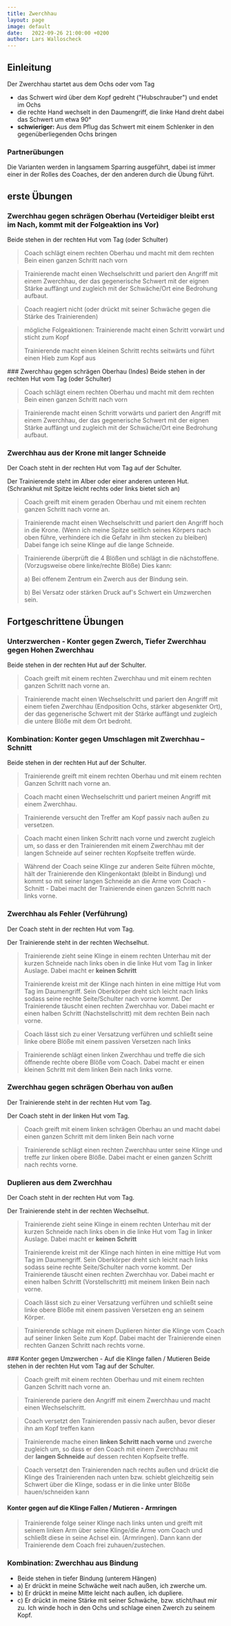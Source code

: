 ```yaml
---
title: Zwerchhau
layout: page
image: default
date:   2022-09-26 21:00:00 +0200
author: Lars Walloscheck
---
```


## Einleitung
Der Zwerchhau startet aus dem Ochs oder vom Tag
 - das Schwert wird über dem Kopf gedreht ("Hubschrauber") und endet im Ochs
 - die rechte Hand wechselt in den Daumengriff, die linke Hand dreht dabei das Schwert um etwa 90°
 - __schwieriger:__ Aus dem Pflug das Schwert mit einem Schlenker in den gegenüberliegenden Ochs bringen
 
### Partnerübungen
Die Varianten werden in langsamem Sparring ausgeführt, dabei ist immer einer in der Rolles des Coaches, der den anderen durch die Übung führt.

## erste Übungen

### Zwerchhau gegen schrägen Oberhau (Verteidiger bleibt erst im Nach, kommt mit der Folgeaktion ins Vor)
Beide stehen in der rechten Hut vom Tag (oder Schulter)

>Coach schlägt einem rechten Oberhau und macht mit dem rechten Bein einen ganzen Schritt nach vorn
>
<blockquote class="rightalign">
<p>Trainierende macht einen Wechselschritt und pariert den Angriff mit einem Zwerchhau, der das gegenerische Schwert mit der eignen Stärke auffängt und zugleich mit der Schwäche/Ort eine Bedrohung aufbaut.</p>
</blockquote>

>Coach reagiert nicht (oder drückt mit seiner Schwäche gegen die Stärke des Trainierenden)

<blockquote class="rightalign">
<p>mögliche Folgeaktionen: Trainierende macht einen Schritt vorwärt und sticht zum Kopf</p>
<p>Trainierende macht einen kleinen Schritt rechts seitwärts und führt einen Hieb zum Kopf aus</p>
</blockquote>
### Zwerchhau gegen schrägen Oberhau (Indes)
Beide stehen in der rechten Hut vom Tag (oder Schulter)

>Coach schlägt einem rechten Oberhau und macht mit dem rechten Bein einen ganzen Schritt nach vorn

<blockquote class="rightalign">
<p>Trainierende macht einen Schritt vorwärts und pariert den Angriff mit einem Zwerchhau, der das gegenerische Schwert mit der eignen Stärke auffängt und zugleich mit der Schwäche/Ort eine Bedrohung aufbaut.</p>
</blockquote>

### Zwerchhau aus der Krone mit langer Schneide
Der Coach steht in der rechten Hut vom Tag auf der Schulter.

Der Trainierende steht im Alber oder einer anderen unteren Hut. (Schrankhut mit Spitze leicht rechts oder links bietet sich an)

>Coach greift mit einem geraden Oberhau und mit einem rechten ganzen Schritt nach vorne an.

<blockquote class="rightalign">
<p>Trainierende macht einen Wechselschritt und pariert den Angriff hoch in die Krone. (Wenn ich meine Spitze seitlich seines Körpers nach oben führe, verhindere ich die Gefahr in ihm stecken zu bleiben) Dabei fange ich seine Klinge auf die lange Schneide.</p>
</blockquote>

<blockquote class="rightalign">
<p>Trainierende überprüft die 4 Blößen und schlägt in die nächstoffene. (Vorzugsweise obere linke/rechte Blöße) Dies kann:</p>
<p>a) Bei offenem Zentrum ein Zwerch aus der Bindung sein.</p>
<p>b) Bei Versatz oder stärken Druck auf's Schwert ein Umzwerchen sein.</p>
</blockquote>

## Fortgeschrittene Übungen

### Unterzwerchen - Konter gegen Zwerch, Tiefer Zwerchhau gegen Hohen Zwerchhau
Beide stehen in der rechten Hut auf der Schulter.

>Coach greift mit einem rechten Zwerchhau und mit einem rechten ganzen Schritt nach vorne an.

<blockquote class="rightalign">
<p>Trainierende macht einen Wechselschritt und pariert den Angriff mit einem tiefen Zwerchhau (Endposition Ochs, stärker abgesenkter Ort), der das gegenerische Schwert mit der Stärke auffängt und zugleich die untere Blöße mit dem Ort bedroht.</p>
</blockquote>

### Kombination: Konter gegen Umschlagen mit Zwerchhau – Schnitt
Beide stehen in der rechten Hut auf der Schulter.

<blockquote class="rightalign">
<p>Trainierende greift mit einem rechten Oberhau und mit einem rechten Ganzen Schritt nach vorne an.</p>
</blockquote>

 >Coach macht einen Wechselschritt und pariert meinen Angriff mit einem Zwerchhau.
 
 <blockquote class="rightalign">
<p>Trainierende versucht den Treffer am Kopf passiv nach außen zu versetzen.</p>
</blockquote>

>Coach macht einen linken Schritt nach vorne und zwercht zugleich um, so dass er den Trainierenden mit einem Zwerchhau mit der langen Schneide auf seiner rechten Kopfseite treffen würde.

 <blockquote class="rightalign">
<p>Während der Coach seine Klinge zur anderen Seite führen möchte, hält der Trainierende den Klingenkontakt (bleibt in Bindung) und kommt so mit seiner langen Schneide an die Arme vom Coach - Schnitt - Dabei macht der Trainierende einen ganzen Schritt nach links vorne.</p>
</blockquote>

### Zwerchhau als Fehler (Verführung)
Der Coach steht in der rechten Hut vom Tag.

Der Trainierende steht in der rechten Wechselhut.

<blockquote class="rightalign">
<p>Trainierende zieht seine Klinge in einem rechten Unterhau mit der kurzen Schneide nach links oben in die linke Hut vom Tag in linker Auslage. Dabei macht er <b>keinen Schritt</b></p>
<p>Trainierende kreist mit der Klinge nach hinten in eine mittige Hut vom Tag im Daumengriff. Sein Oberkörper dreht sich leicht nach links sodass seine rechte Seite/Schulter nach vorne kommt. Der Trainierende täuscht einen rechten Zwerchhau vor. Dabei macht er einen halben Schritt (Nachstellschritt) mit dem rechten Bein nach vorne.</p>
</blockquote>

>Coach lässt sich zu einer Versatzung verführen und schließt seine linke obere Blöße mit einem passiven Versetzen nach links

<blockquote class="rightalign">
<p>Trainierende schlägt einen linken Zwerchhau und treffe die sich öffnende rechte obere Blöße vom Coach. Dabei macht er einen kleinen Schritt mit dem linken Bein nach links vorne.</p>
</blockquote>

### Zwerchhau gegen schrägen Oberhau von außen
Der Trainierende steht in der rechten Hut vom Tag.

Der Coach steht in der linken Hut vom Tag.

>Coach greift mit einem linken schrägen Oberhau an und macht dabei einen ganzen Schritt mit dem linken Bein nach vorne

<blockquote class="rightalign">
<p>Trainierende schlägt einen rechten Zwerchhau unter seine Klinge und treffe zur linken obere Blöße. Dabei macht er einen ganzen Schritt nach rechts vorne.</p>
</blockquote>

### Duplieren aus dem Zwerchhau
Der Coach steht in der rechten Hut vom Tag.

Der Trainierende steht in der rechten Wechselhut.

<blockquote class="rightalign">
<p>Trainierende zieht seine Klinge in einem rechten Unterhau mit der kurzen Schneide nach links oben in die linke Hut vom Tag in linker Auslage. Dabei macht er <b>keinen Schritt</b></p>
<p>Trainierende kreist mit der Klinge nach hinten in eine mittige Hut vom Tag im Daumengriff. Sein Oberkörper dreht sich leicht nach links sodass seine rechte Seite/Schulter nach vorne kommt. Der Trainierende täuscht einen rechten Zwerchhau vor. Dabei macht er einen halben Schritt (Vorstellschritt) mit meinem linken Bein nach vorne.</p>
</blockquote>

>Coach lässt sich zu einer Versatzung verführen und schließt seine linke obere Blöße mit einem passiven Versetzen eng an seinem Körper.

<blockquote class="rightalign">
<p>Trainierende schlage mit einem Duplieren hinter die Klinge vom Coach auf seiner linken Seite zum Kopf. Dabei macht der Trainierende einen rechten Ganzen Schritt nach rechts vorne.</p>
</blockquote>
### Konter gegen Umzwerchen - Auf die Klinge fallen / Mutieren
Beide stehen in der rechten Hut vom Tag auf der Schulter.

>Coach greift mit einem rechten Oberhau und mit einem rechten Ganzen Schritt nach vorne an.

<blockquote class="rightalign">
<p>Trainierende pariere den Angriff mit einem Zwerchhau und macht einen Wechselschritt.</p>
</blockquote>

>Coach versetzt den Trainierenden passiv nach außen, bevor dieser ihn am Kopf treffen kann 

<blockquote class="rightalign">
<p>Trainierende mache einen <b>linken Schritt nach vorne</b> und zwerche zugleich um, so dass er den Coach mit einem Zwerchhau mit der <b>langen Schneide</b> auf dessen rechten Kopfseite treffe.</p>
</blockquote>

>Coach versetzt den Trainierenden nach rechts außen und drückt die Klinge des Trainierenden nach unten bzw. schiebt gleichzeitig sein Schwert über die Klinge, sodass er in die linke unter Blöße hauen/schneiden kann

#### Konter gegen auf die Klinge Fallen / Mutieren - Armringen

<blockquote class="rightalign">
<p>Trainierende folge seiner Klinge nach links unten und greift mit seinem linken Arm über seine Klinge/die Arme vom Coach und schließt diese in seine Achsel ein. (Armringen). Dann kann der Trainierende dem Coach frei zuhauen/zustechen.</p>
</blockquote>


### Kombination: Zwerchhau aus Bindung
- Beide stehen in tiefer Bindung (unterem Hängen)
- a) Er drückt in meine Schwäche weit nach außen, ich zwerche um.
- b) Er drückt in meine Mitte leicht nach außen, ich dupliere.
- c) Er drückt in meine Stärke mit seiner Schwäche, bzw. sticht/haut mir zu. Ich winde hoch in den Ochs und schlage einen Zwerch zu seinem Kopf.
